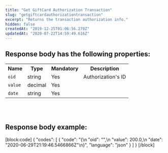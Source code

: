 ```yaml
---
title: "Get GiftCard Authorization Transaction"
slug: "getgiftcardauthorizationtransaction"
excerpt: "Returns the transaction authorization info."
hidden: false
createdAt: "2019-12-25T01:06:56.270Z"
updatedAt: "2020-07-22T14:59:49.616Z"
---
```

## Response body has the following properties:
<table>
    <tr>
        <th>Name</th>
        <th>Type</th>
        <th>Mandatory</th>
        <th>Description</th>
    </tr>
    <tr>
        <td><code>oid</code></td>
        <td>string</td>
        <td>Yes</td>
        <td>Authorization's ID</td>
    </tr>
 <tr>
        <td><code>value</code></td>
        <td>decimal</td>
        <td>Yes</td>
        <td></td>
    </tr>
 <tr>
        <td><code>date</code></td>
        <td>string</td>
        <td>Yes</td>
        <td></td>
    </tr>
 </table>

<br></br>

## Response body example:
[block:code]
{
  "codes": [
    {
      "code": "{\n        \"oid\": \"\",\n        \"value\": 200.0,\n        \"date\": \"2020-06-29T21:19:46.5466866Z\"\n}",
      "language": "json"
    }
  ]
}
[/block]